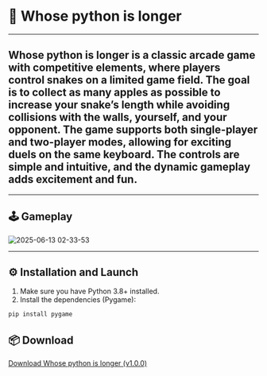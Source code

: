 # :snake: Whose python is longer

***

## Whose python is longer is a classic arcade game with competitive elements, where players control snakes on a limited game field. The goal is to collect as many apples as possible to increase your snake’s length while avoiding collisions with the walls, yourself, and your opponent. The game supports both single-player and two-player modes, allowing for exciting duels on the same keyboard. The controls are simple and intuitive, and the dynamic gameplay adds excitement and fun.

***

## 🕹️ Gameplay

![2025-06-13 02-33-53](https://private-user-images.githubusercontent.com/107710066/454744078-f10a8a27-3232-4210-b9fc-9c08b236cb1f.gif?jwt=...)

***

## ⚙️ Installation and Launch

1. Make sure you have Python 3.8+ installed.
2. Install the dependencies (Pygame):

```bash
pip install pygame
```

## 📦 Download

[Download Whose python is longer (v1.0.0)](https://github.com/ArtemBlednov/Whose-python-is-longer-/releases/download/v1.1.0-beta/WhPyLong.exe)